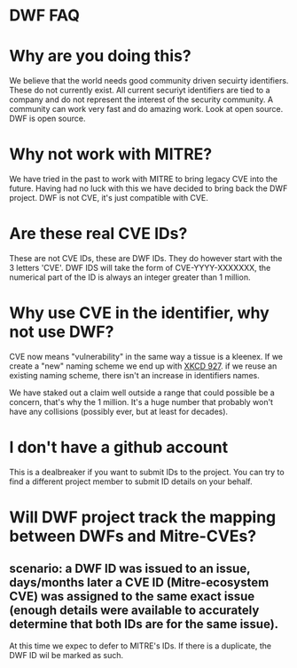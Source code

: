 # DWF FAQ

# Why are you doing this?
We believe that the world needs good community driven secuirty identifiers. These do not currently exist. All current securiyt identifiers are tied to a company and do not represent the interest of the security community. A community can work very fast and do amazing work. Look at open source. DWF is open source.

# Why not work with MITRE?
We have tried in the past to work with MITRE to bring legacy CVE into the future. Having had no luck with this we have decided to bring back the DWF project. DWF is not CVE, it's just compatible with CVE.

# Are these real CVE IDs?
These are not CVE IDs, these are DWF IDs. They do however start with the 3 letters 'CVE'. DWF IDS will take the form of CVE-YYYY-XXXXXXX, the numerical part of the ID is always an integer greater than 1 million.

# Why use CVE in the identifier, why not use DWF?
CVE now means "vulnerability" in the same way a tissue is a kleenex.
If we create a "new" naming scheme we end up with [XKCD 927](https://xkcd.com/927/).
if we reuse an existing naming scheme, there isn't an increase in identifiers names.

We have staked out a claim well outside a range that could possible be a concern, that's why the 1 million. It's a huge number that probably won't have any collisions (possibly ever, but at least for decades).

# I don't have a github account
This is a dealbreaker if you want to submit IDs to the project. You can try to find a different project member to submit ID details on your behalf.

# Will DWF project track the mapping between DWFs and Mitre-CVEs?
## scenario: a DWF ID was issued to an issue, days/months later a CVE ID (Mitre-ecosystem CVE) was assigned to the same exact issue (enough details were available to accurately determine that both IDs are for the same issue).

At this time we expec to defer to MITRE's IDs. If there is a duplicate, the DWF ID wil be marked as such.

